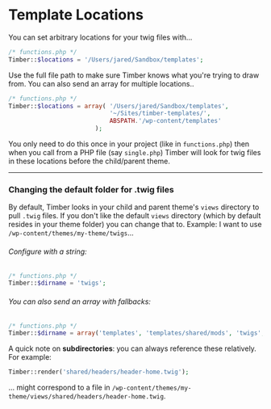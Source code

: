 # Template Locations

You can set arbitrary locations for your twig files with...

```php
/* functions.php */
Timber::$locations = '/Users/jared/Sandbox/templates';
```

Use the full file path to make sure Timber knows what you're trying to draw from. You can also send an array for multiple locations..

```php
/* functions.php */
Timber::$locations = array(	'/Users/jared/Sandbox/templates',
							'~/Sites/timber-templates/',
							ABSPATH.'/wp-content/templates'
						);
```

You only need to do this once in your project (like in `functions.php`) then when you call from a PHP file (say `single.php`) Timber will look for twig files in these locations before the child/parent theme.

* * *

### Changing the default folder for .twig files

By default, Timber looks in your child and parent theme's `views` directory to pull `.twig` files. If you don't like the default `views` directory (which by default resides in your theme folder) you can change that to. Example: I want to use `/wp-content/themes/my-theme/twigs`...

###### Configure with a string:

```php
/* functions.php */
Timber::$dirname = 'twigs';
```

###### You can also send an array with fallbacks:

```php
/* functions.php */
Timber::$dirname = array('templates', 'templates/shared/mods', 'twigs', 'views');
```

A quick note on **subdirectories**: you can always reference these relatively. For example:

```php
Timber::render('shared/headers/header-home.twig');
```
... might correspond to a file in `/wp-content/themes/my-theme/views/shared/headers/header-home.twig`.

